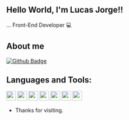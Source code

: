 ## Hello World, I'm Lucas Jorge!!

... Front-End Developer 💻

## About me
[![Github Badge](https://img.shields.io/badge/LinkedIn-0077B5?style=for-the-badge&logo=linkedin&logoColor=white)](https://www.linkedin.com/in/lucasjorge00/)

## Languages and Tools:
<code><img height="25" src="https://img.shields.io/badge/HTML-ea5d24?style=for-the-badge&logo=html5&logoColor=white"></code>
<code><img height="25" src="https://img.shields.io/badge/CSS-57a2e6?&style=for-the-badge&logo=css3&logoColor=white"></code>
<code><img height="25" src="https://img.shields.io/badge/JavaScript-F7DF1E?style=for-the-badge&logo=javascript&logoColor=000"></code>
<code><img height="25" src="https://img.shields.io/badge/Sass-CC6699?style=for-the-badge&logo=sass&logoColor=white"></code>
<code><img height="25" src="https://img.shields.io/badge/Bootstrap-563D7C?style=for-the-badge&logo=bootstrap&logoColor=FFF"></code>
<code><img height="25" src="https://img.shields.io/badge/Tailwind_CSS-38B2AC?style=for-the-badge&logo=tailwind-css&logoColor=white"></code>
<code><img height="25" src="https://img.shields.io/badge/Vue.js-35495E?style=for-the-badge&logo=vue.js&logoColor=4FC08D"></code>

- Thanks for visiting. 
